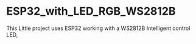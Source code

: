 # ESP32_with_LED_RGB_WS2812B
This Little project uses ESP32 working with a WS2812B 
Intelligent control LED,  
